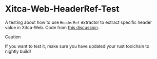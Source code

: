# Xitca-Web-HeaderRef-Test
A testing about how to use `HeaderRef` extractor to extract specific header value in Xitca-Web. Code from [this discussion](https://github.com/HFQR/xitca-web/discussions/1223).
> [!CAUTION]
> If you want to test it, make sure you have updated your rust toolchain to nightly build!
